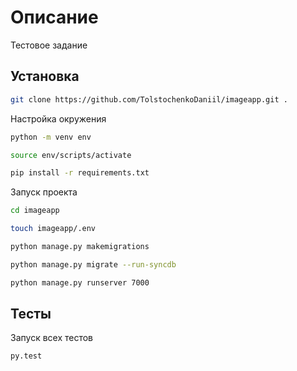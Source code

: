 # Описание

Тестовое задание

## Установка

```sh
git clone https://github.com/TolstochenkoDaniil/imageapp.git .
```

Настройка окружения

```sh
python -m venv env

source env/scripts/activate

pip install -r requirements.txt
```

Запуск проекта

```sh
cd imageapp

touch imageapp/.env

python manage.py makemigrations

python manage.py migrate --run-syncdb

python manage.py runserver 7000
```

## Тесты

Запуск всех тестов

```sh
py.test
```
